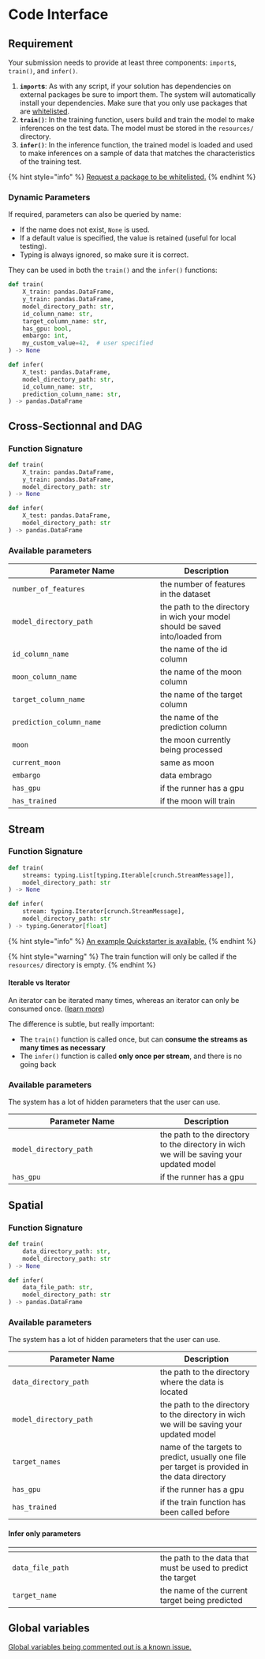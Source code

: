 # Code Interface

## Requirement

Your submission needs to provide at least three components: `import`s, `train()`, and `infer()`.

1. **`import`s**: As with any script, if your solution has dependencies on external packages be sure to import them. The system will automatically install your dependencies. Make sure that you only use packages that are [whitelisted](https://hub.crunchdao.com/competitions/datacrunch/submit/libraries).
2. **`train()`**: In the training function, users build and train the model to make inferences on the test data. The model must be stored in the `resources/` directory.
3. **`infer()`**: In the inference function, the trained model is loaded and used to make inferences on a sample of data that matches the characteristics of the training test.

{% hint style="info" %}
[Request a package to be whitelisted.](whitelisted-libraries.md#requesting-a-package)
{% endhint %}

### Dynamic Parameters

If required, parameters can also be queried by name:

* If the name does not exist, `None` is used.
* If a default value is specified, the value is retained (useful for local testing).
* Typing is always ignored, so make sure it is correct.

They can be used in both the `train()` and the `infer()` functions:

```python
def train(
    X_train: pandas.DataFrame,
    y_train: pandas.DataFrame,
    model_directory_path: str,
    id_column_name: str,
    target_column_name: str,
    has_gpu: bool,
    embargo: int,
    my_custom_value=42,  # user specified
) -> None

def infer(
    X_test: pandas.DataFrame,
    model_directory_path: str,
    id_column_name: str,
    prediction_column_name: str,
) -> pandas.DataFrame
```

## Cross-Sectionnal and DAG

### Function Signature <a href="#function-signature" id="function-signature"></a>

```python
def train(
    X_train: pandas.DataFrame,
    y_train: pandas.DataFrame,
    model_directory_path: str
) -> None

def infer(
    X_test: pandas.DataFrame,
    model_directory_path: str
) -> pandas.DataFrame
```

### Available parameters

<table><thead><tr><th width="284">Parameter Name</th><th>Description</th></tr></thead><tbody><tr><td><code>number_of_features</code></td><td>the number of features in the dataset</td></tr><tr><td><code>model_directory_path</code></td><td>the path to the directory in wich your model should be saved into/loaded from</td></tr><tr><td><code>id_column_name</code></td><td>the name of the id column</td></tr><tr><td><code>moon_column_name</code></td><td>the name of the moon column</td></tr><tr><td><code>target_column_name</code></td><td>the name of the target column</td></tr><tr><td><code>prediction_column_name</code></td><td>the name of the prediction column</td></tr><tr><td><code>moon</code></td><td>the moon currently being processed</td></tr><tr><td><code>current_moon</code></td><td>same as moon</td></tr><tr><td><code>embargo</code></td><td>data embrago</td></tr><tr><td><code>has_gpu</code></td><td>if the runner has a gpu</td></tr><tr><td><code>has_trained</code></td><td>if the moon will train</td></tr></tbody></table>

## Stream

### Function Signature <a href="#function-signature" id="function-signature"></a>

```python
def train(
    streams: typing.List[typing.Iterable[crunch.StreamMessage]],
    model_directory_path: str
) -> None

def infer(
    stream: typing.Iterator[crunch.StreamMessage],
    model_directory_path: str
) -> typing.Generator[float]
```

{% hint style="info" %}
[An example Quickstarter is available.](https://github.com/crunchdao/quickstarters/blob/master/generic/stream/empty/main.py)
{% endhint %}

{% hint style="warning" %}
The train function will only be called if the `resources/` directory is empty.
{% endhint %}

#### Iterable vs Iterator

An iterator can be iterated many times, whereas an iterator can only be consumed once. ([learn more](https://stackoverflow.com/a/18809506/7292958))

The difference is subtle, but really important:

* The `train()` function is called once, but can **consume the streams as many times as necessary**
* The `infer()` function is called **only once per stream**, and there is no going back

### Available parameters

The system has a lot of hidden parameters that the user can use.

<table><thead><tr><th width="284">Parameter Name</th><th>Description</th></tr></thead><tbody><tr><td><code>model_directory_path</code></td><td>the path to the directory to the directory in wich we will be saving your updated model</td></tr><tr><td><code>has_gpu</code></td><td>if the runner has a gpu</td></tr></tbody></table>

## Spatial

### Function Signature <a href="#function-signature" id="function-signature"></a>

```python
def train(
    data_directory_path: str,
    model_directory_path: str
) -> None

def infer(
    data_file_path: str,
    model_directory_path: str
) -> pandas.DataFrame
```

### Available parameters

The system has a lot of hidden parameters that the user can use.

<table><thead><tr><th width="284">Parameter Name</th><th>Description</th></tr></thead><tbody><tr><td><code>data_directory_path</code></td><td>the path to the directory where the data is located</td></tr><tr><td><code>model_directory_path</code></td><td>the path to the directory to the directory in wich we will be saving your updated model</td></tr><tr><td><code>target_names</code></td><td>name of the targets to predict, usually one file per target is provided in the data directory</td></tr><tr><td><code>has_gpu</code></td><td>if the runner has a gpu</td></tr><tr><td><code>has_trained</code></td><td>if the train function has been called before</td></tr></tbody></table>

#### Infer only parameters

<table><thead><tr><th width="284"></th><th></th></tr></thead><tbody><tr><td><code>data_file_path</code></td><td>the path to the data that must be used to predict the target</td></tr><tr><td><code>target_name</code></td><td>the name of the current target being predicted</td></tr></tbody></table>

## Global variables

[Global variables being commented out is a known issue.](../../faqs/known-issues.md#global-variables)
